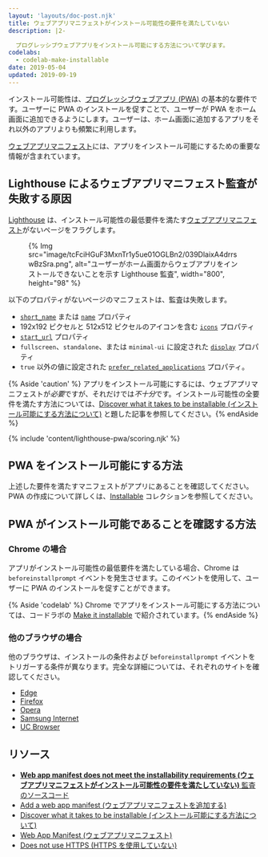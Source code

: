 ```yaml
---
layout: 'layouts/doc-post.njk'
title: ウェブアプリマニフェストがインストール可能性の要件を満たしていない
description: |2-

  プログレッシブウェブアプリをインストール可能にする方法について学びます。
codelabs:
  - codelab-make-installable
date: 2019-05-04
updated: 2019-09-19
---
```


インストール可能性は、[プログレッシブウェブアプリ (PWA)](/docs/lighthouse/pwa/) の基本的な要件です。ユーザーに PWA のインストールを促すことで、ユーザーが PWA をホーム画面に追加できるようにします。ユーザーは、ホーム画面に追加するアプリをそれ以外のアプリよりも頻繁に利用します。

[ウェブアプリマニフェスト](https://web.dev/add-manifest/)には、アプリをインストール可能にするための重要な情報が含まれています。

## Lighthouse によるウェブアプリマニフェスト監査が失敗する原因

[Lighthouse](https://developers.google.com/web/tools/lighthouse/) は、インストール可能性の最低要件を満たす[ウェブアプリマニフェスト](https://web.dev/add-manifest/)がないページをフラグします。

<figure>{% Img src="image/tcFciHGuF3MxnTr1y5ue01OGLBn2/039DlaixA4drrswBzSra.png", alt="ユーザーがホーム画面からウェブアプリをインストールできないことを示す Lighthouse 監査", width="800", height="98" %}</figure>

以下のプロパティがないページのマニフェストは、監査は失敗します。

- [`short_name`](https://developer.mozilla.org/docs/Web/Manifest/short_name) または [`name`](https://developer.mozilla.org/docs/Web/Manifest/name) プロパティ
- 192x192 ピクセルと 512x512 ピクセルのアイコンを含む [`icons`](https://developer.mozilla.org/docs/Web/Manifest/icons) プロパティ
- [`start_url`](https://developer.mozilla.org/docs/Web/Manifest/start_url) プロパティ
- `fullscreen`、`standalone`、または `minimal-ui` に設定された [`display`](https://developer.mozilla.org/docs/Web/Manifest/display) プロパティ
- `true` 以外の値に設定された [`prefer_related_applications`](https://developers.google.com/web/fundamentals/app-install-banners/native) プロパティ。

{% Aside 'caution' %} アプリをインストール可能にするには、ウェブアプリマニフェストが*必要*ですが、それだけでは*不十分*です。インストール可能性の全要件を満たす方法については、[Discover what it takes to be installable (インストール可能にする方法について)](/docs/lighthouse/pwa/) と題した記事を参照してください。{% endAside %}

{% include 'content/lighthouse-pwa/scoring.njk' %}

## PWA をインストール可能にする方法

上述した要件を満たすマニフェストがアプリにあることを確認してください。 PWA の作成について詳しくは、[Installable](https://web.dev/progressive-web-apps/) コレクションを参照してください。

## PWA がインストール可能であることを確認する方法

### Chrome の場合

アプリがインストール可能性の最低要件を満たしている場合、Chrome は`beforeinstallprompt` イベントを発生させます。このイベントを使用して、ユーザーに PWA のインストールを促すことができます。

{% Aside 'codelab' %} Chrome でアプリをインストール可能にする方法については、コードラボの [Make it installable](https://web.dev/codelab-make-installable/) で紹介されています。{% endAside %}

### 他のブラウザの場合

他のブラウザは、インストールの条件および `beforeinstallprompt` イベントをトリガーする条件が異なります。完全な詳細については、それぞれのサイトを確認してください。

- [Edge](https://docs.microsoft.com/microsoft-edge/progressive-web-apps#requirements)
- [Firefox](https://developer.mozilla.org/docs/Web/Progressive_web_apps/Add_to_home_screen#How_do_you_make_an_app_A2HS-ready)
- [Opera](https://dev.opera.com/articles/installable-web-apps/)
- [Samsung Internet](https://hub.samsunginter.net/docs/ambient-badging/)
- [UC Browser](https://plus.ucweb.com/docs/pwa/docs-en/zvrh56)

## リソース

- [**Web app manifest does not meet the installability requirements (ウェブアプリマニフェストがインストール可能性の要件を満たしていない)** 監査のソースコード](https://github.com/GoogleChrome/lighthouse/blob/master/lighthouse-core/audits/installable-manifest.js)
- [Add a web app manifest (ウェブアプリマニフェストを追加する)](https://web.dev/add-manifest/)
- [Discover what it takes to be installable (インストール可能にする方法について)](/docs/lighthouse/pwa/)
- [Web App Manifest (ウェブアプリマニフェスト)](https://developer.mozilla.org/docs/Web/Manifest)
- [Does not use HTTPS (HTTPS を使用していない)](/docs/lighthouse/pwa/is-on-https/)
